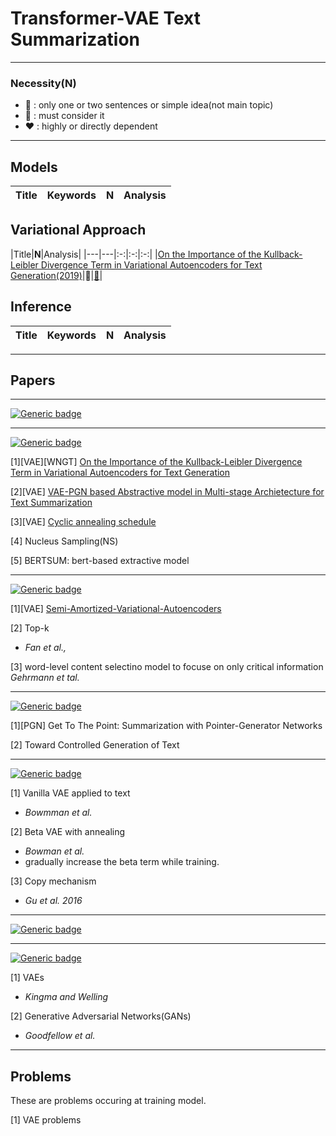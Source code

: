 # Transformer-VAE Text Summarization



---

### Necessity(**N**)

* 🤍 : only one or two sentences or simple idea(not main topic)
* 💛 : must consider it 
* ❤️ : highly or directly dependent  

---


## Models

|Title|Keywords|**N**|Analysis|
|---|:-:|:-:|:--:|


## Variational Approach

|Title|**N**|Analysis|
|---|---|:-:|:-:|:-:|
|[On the Importance of the Kullback-Leibler Divergence Term in Variational Autoencoders for Text Generation(2019)](https://arxiv.org/abs/1909.13668)|💛|[📝]()|


## Inference

|Title|Keywords|**N**|Analysis|
|---|:-:|:-:|:--:|















---




## Papers
---

[![Generic badge](https://img.shields.io/badge/Year-2020-<COLOR>.svg)](https://shields.io/)


---

[![Generic badge](https://img.shields.io/badge/Year-2019-<COLOR>.svg)](https://shields.io/)



[1][VAE][WNGT] [On the Importance of the Kullback-Leibler Divergence Term in Variational Autoencoders for Text Generation](https://github.com/fxnnxc/text_summarization/blob/main/study/2019/On-the-Importance-of-the-Kullback-Leibler-Divergence-Term-in-Variational-Autoencoders-for-Text-Generation.md)
  
[2][VAE] [VAE-PGN based Abstractive model in Multi-stage Archietecture for Text Summarization](https://github.com/fxnnxc/text_summarization/blob/main/study/2019/VAE-PGN%20based%20Abstractive%20model%20in%20Multi-stage%20Archietecture%20for%20Text%20Summarization.md)

[3][VAE] [Cyclic annealing schedule](https://github.com/fxnnxc/text_summarization/blob/main/study/2019/Cyclical%20Annealing%20Schedule.md)


[4] Nucleus Sampling(NS)

[5] BERTSUM: bert-based extractive model

---

[![Generic badge](https://img.shields.io/badge/Year-2018-<COLOR>.svg)](https://shields.io/)


[1][VAE] [Semi-Amortized-Variational-Autoencoders](https://github.com/fxnnxc/text_summarization/blob/main/study/2018/Semi-Amortized-Variational-Autoencoders.md)

[2] Top-k
* *Fan et al.,*

[3] word-level content selectino model to focuse on only critical information
*Gehrmann et tal.*

---

[![Generic badge](https://img.shields.io/badge/Year-2017-<COLOR>.svg)](https://shields.io/)


[1][PGN] Get To The Point: Summarization with Pointer-Generator Networks

[2] Toward Controlled Generation of Text


---

[![Generic badge](https://img.shields.io/badge/Year-2016-<COLOR>.svg)](https://shields.io/)


[1] Vanilla VAE applied to text 
* *Bowmman et al.*

[2] Beta VAE with annealing 
* *Bowman et al.*
* gradually increase the beta term while training.

[3] Copy mechanism
* *Gu et al. 2016*

---

[![Generic badge](https://img.shields.io/badge/Year-2015-<COLOR>.svg)](https://shields.io/)


---
[![Generic badge](https://img.shields.io/badge/Year-2014-<COLOR>.svg)](https://shields.io/)


[1] VAEs
* *Kingma and Welling*

[2] Generative Adversarial Networks(GANs)
* *Goodfellow et al.*


---

## Problems

These are problems occuring at training model. 

[1] VAE problems
